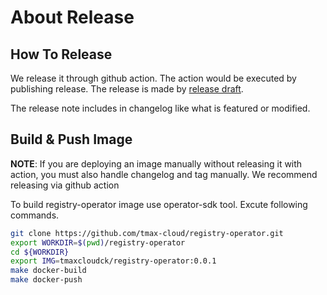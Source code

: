 # About Release

## How To Release

We release it through github action. The action would be executed by publishing release. The release is made by [release draft](https://github.com/tmax-cloud/registry-operator/releases).

The release note includes in changelog like what is featured or modified.

## Build & Push Image

**NOTE**: If you are deploying an image manually without releasing it with action, you must also handle changelog and tag manually. We recommend releasing via github action

To build registry-operator image use operator-sdk tool. Excute following commands.

```bash
git clone https://github.com/tmax-cloud/registry-operator.git
export WORKDIR=$(pwd)/registry-operator
cd ${WORKDIR}
export IMG=tmaxcloudck/registry-operator:0.0.1
make docker-build
make docker-push
```
